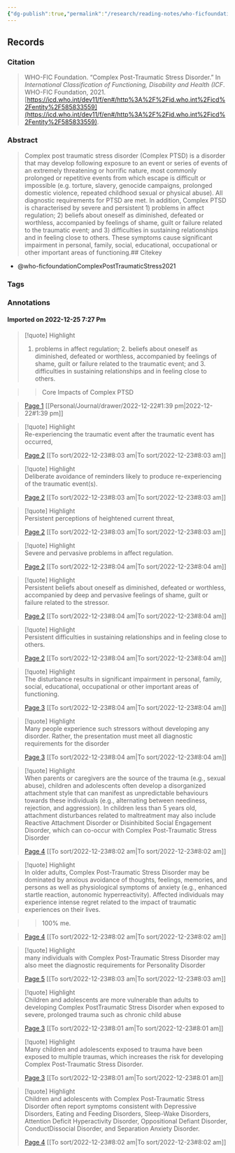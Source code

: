 ```yaml
---
{"dg-publish":true,"permalink":"/research/reading-notes/who-ficfoundation-complex-post-traumatic-stress2021/","tags":["gardenEntry"]}
---
```



## Records

### Citation

> WHO-FIC Foundation. “Complex Post-Traumatic Stress Disorder.” In _International Classification of Functioning, Disability and Health (ICF_. WHO-FIC Foundation, 2021. [https://icd.who.int/dev11/f/en#/http%3A%2F%2Fid.who.int%2Ficd%2Fentity%2F585833559](https://icd.who.int/dev11/f/en#/http%3A%2F%2Fid.who.int%2Ficd%2Fentity%2F585833559).

### Abstract

> Complex post traumatic stress disorder (Complex PTSD) is a disorder that may develop following exposure to an event or series of events of an extremely threatening or horrific nature, most commonly prolonged or repetitive events from which escape is difficult or impossible (e.g. torture, slavery, genocide campaigns, prolonged domestic violence, repeated childhood sexual or physical abuse). All diagnostic requirements for PTSD are met. In addition, Complex PTSD is characterised by severe and persistent 1) problems in affect regulation; 2) beliefs about oneself as diminished, defeated or worthless, accompanied by feelings of shame, guilt or failure related to the traumatic event; and 3) difficulties in sustaining relationships and in feeling close to others. These symptoms cause significant impairment in personal, family, social, educational, occupational or other important areas of functioning.## Citekey
- @who-ficfoundationComplexPostTraumaticStress2021

### Tags

### Annotations



#### Imported on 2022-12-25 7:27 Pm

> [!quote] Highlight
> 1. problems in affect regulation; 2. beliefs about oneself as diminished, defeated or worthless, accompanied by feelings of shame, guilt or failure related to the traumatic event; and 3. difficulties in sustaining relationships and in feeling close to others.

>> Core Impacts of Complex PTSD

>
> [Page 1](zotero://open-pdf/library/items/HZPPLYTU?page=1) [[Personal/Journal/drawer/2022-12-22#1:39 pm\|2022-12-22#1:39 pm]]

> [!quote] Highlight  
> Re-experiencing the traumatic event after the traumatic event has occurred,
>
> [Page 2](zotero://open-pdf/library/items/HZPPLYTU?page=2) [[To sort/2022-12-23#8:03 am\|To sort/2022-12-23#8:03 am]]

> [!quote] Highlight  
> Deliberate avoidance of reminders likely to produce re-experiencing of the traumatic event(s).
>
> [Page 2](zotero://open-pdf/library/items/HZPPLYTU?page=2) [[To sort/2022-12-23#8:03 am\|To sort/2022-12-23#8:03 am]]

> [!quote] Highlight  
> Persistent perceptions of heightened current threat,
>
> [Page 2](zotero://open-pdf/library/items/HZPPLYTU?page=2) [[To sort/2022-12-23#8:03 am\|To sort/2022-12-23#8:03 am]]

> [!quote] Highlight  
> Severe and pervasive problems in affect regulation.
>
> [Page 2](zotero://open-pdf/library/items/HZPPLYTU?page=2) [[To sort/2022-12-23#8:04 am\|To sort/2022-12-23#8:04 am]]

> [!quote] Highlight  
> Persistent beliefs about oneself as diminished, defeated or worthless, accompanied by deep and pervasive feelings of shame, guilt or failure related to the stressor.
>
> [Page 2](zotero://open-pdf/library/items/HZPPLYTU?page=2) [[To sort/2022-12-23#8:04 am\|To sort/2022-12-23#8:04 am]]

> [!quote] Highlight  
> Persistent difficulties in sustaining relationships and in feeling close to others.
>
> [Page 2](zotero://open-pdf/library/items/HZPPLYTU?page=2) [[To sort/2022-12-23#8:04 am\|To sort/2022-12-23#8:04 am]]

> [!quote] Highlight  
> The disturbance results in significant impairment in personal, family, social, educational, occupational or other important areas of functioning.
>
> [Page 3](zotero://open-pdf/library/items/HZPPLYTU?page=3) [[To sort/2022-12-23#8:04 am\|To sort/2022-12-23#8:04 am]]

> [!quote] Highlight  
> Many people experience such stressors without developing any disorder. Rather, the presentation must meet all diagnostic requirements for the disorder
>
> [Page 3](zotero://open-pdf/library/items/HZPPLYTU?page=3) [[To sort/2022-12-23#8:04 am\|To sort/2022-12-23#8:04 am]]

> [!quote] Highlight  
> When parents or caregivers are the source of the trauma (e.g., sexual abuse), children and adolescents often develop a disorganized attachment style that can manifest as unpredictable behaviours towards these individuals (e.g., alternating between neediness, rejection, and aggression). In children less than 5 years old, attachment disturbances related to maltreatment may also include Reactive Attachment Disorder or Disinhibited Social Engagement Disorder, which can co-occur with Complex Post-Traumatic Stress Disorder
>
> [Page 4](zotero://open-pdf/library/items/HZPPLYTU?page=4) [[To sort/2022-12-23#8:02 am\|To sort/2022-12-23#8:02 am]]

> [!quote] Highlight  
> In older adults, Complex Post-Traumatic Stress Disorder may be dominated by anxious avoidance of thoughts, feelings, memories, and persons as well as physiological symptoms of anxiety (e.g., enhanced startle reaction, autonomic hyperreactivity). Affected individuals may experience intense regret related to the impact of traumatic experiences on their lives.

>> 100% me.

>
> [Page 4](zotero://open-pdf/library/items/HZPPLYTU?page=4) [[To sort/2022-12-23#8:02 am\|To sort/2022-12-23#8:02 am]]

> [!quote] Highlight  
> many individuals with Complex Post-Traumatic Stress Disorder may also meet the diagnostic requirements for Personality Disorder
>
> [Page 5](zotero://open-pdf/library/items/HZPPLYTU?page=5) [[To sort/2022-12-23#8:03 am\|To sort/2022-12-23#8:03 am]]

> [!quote] Highlight  
> Children and adolescents are more vulnerable than adults to developing Complex PostTraumatic Stress Disorder when exposed to severe, prolonged trauma such as chronic child abuse
>
> [Page 3](zotero://open-pdf/library/items/HZPPLYTU?page=3) [[To sort/2022-12-23#8:01 am\|To sort/2022-12-23#8:01 am]]

> [!quote] Highlight  
> Many children and adolescents exposed to trauma have been exposed to multiple traumas, which increases the risk for developing Complex Post-Traumatic Stress Disorder.
>
> [Page 3](zotero://open-pdf/library/items/HZPPLYTU?page=3) [[To sort/2022-12-23#8:01 am\|To sort/2022-12-23#8:01 am]]

> [!quote] Highlight  
> Children and adolescents with Complex Post-Traumatic Stress Disorder often report symptoms consistent with Depressive Disorders, Eating and Feeding Disorders, Sleep-Wake Disorders, Attention Deficit Hyperactivity Disorder, Oppositional Defiant Disorder, ConductDissocial Disorder, and Separation Anxiety Disorder.
>
> [Page 4](zotero://open-pdf/library/items/HZPPLYTU?page=4) [[To sort/2022-12-23#8:02 am\|To sort/2022-12-23#8:02 am]]




